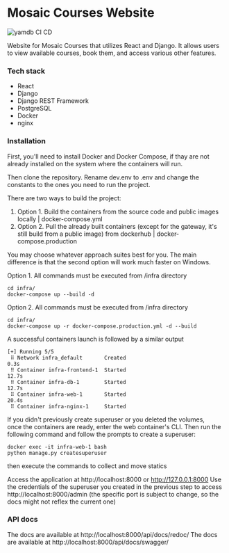# Mosaic Courses Website

![yamdb CI CD](https://github.com/ReneNorth/CI_CD-yamdb_final/actions/workflows/yamdb_workflow.yml/badge.svg)

Website for Mosaic Courses that utilizes React and Django. It allows users to view available courses, book them, and access various other features.

### Tech stack

- React
- Django
- Django REST Framework
- PostgreSQL
- Docker
- nginx

### Installation

First, you'll need to install Docker and Docker Compose, if thay are not already
installed on the system where the containers will run.

Then clone the repository.
Rename dev.env to .env and change the constants to the ones
you need to run the project.

There are two ways to build the project:

1. Option 1. Build the containers from the source code and public images locally | docker-compose.yml
2. Option 2. Pull the already built containers (except for the gateway, it's still build from a public image) from dockerhub | docker-compose.production

You may choose whatever approach suites best for you.
The main difference is that the second option will work much faster on Windows.

Option 1.
All commands must be executed from /infra directory

```console
cd infra/
docker-compose up --build -d
```

Option 2.
All commands must be executed from /infra directory

```console
cd infra/
docker-compose up -r docker-compose.production.yml -d --build
```

A successful containers launch is followed by a similar output

```
[+] Running 5/5
 ⠿ Network infra_default       Created                                                 0.3s
 ⠿ Container infra-frontend-1  Started                                                12.7s
 ⠿ Container infra-db-1        Started                                                12.7s
 ⠿ Container infra-web-1       Started                                                20.4s
 ⠿ Container infra-nginx-1     Started
```

If you didn't previously create superuser or you deleted the volumes,  
once the containers are ready, enter the web container's CLI.
Then run the following command and follow the prompts to create a superuser:

```console
docker exec -it infra-web-1 bash
python manage.py createsuperuser
```

then execute the commands to collect and move statics

Access the application at http://localhost:8000 or http://127.0.0.1:8000
Use the credentials of the superuser you created in the previous step to access
http://localhost:8000/admin
(the specific port is subject to change, so the docs might not reflex the current one)

### API docs

The docs are available at http://localhost:8000/api/docs/redoc/
The docs are available at http://localhost:8000/api/docs/swagger/
